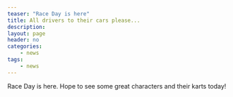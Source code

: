 ```yaml
---
teaser: "Race Day is here"
title: All drivers to their cars please...
description:
layout: page
header: no
categories:
    - news
tags:
    - news
---
```


Race Day is here. Hope to see some great characters and their karts today!
